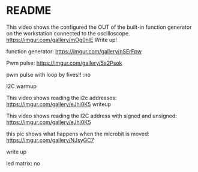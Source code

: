 # README

This video shows the configured the OUT of the built-in function generator on the workstation connected to the oscilloscope.
https://imgur.com/gallery/mOg0nlE
Write up!


function generator: 
https://imgur.com/gallery/nSErFpw

Pwm pulse: 
https://imgur.com/gallery/5a2Psok


pwm pulse with loop by fives!! :no

I2C warmup


This video shows reading the  i2c addresses: 
https://imgur.com/gallery/eJhi0K5
writeup


This video shows reading the I2C address with signed and unsigned: 
https://imgur.com/gallery/eJhi0K5

this pic shows what happens when the microbit is moved: 
https://imgur.com/gallery/NJsyGC7

write up

led matrix: no

